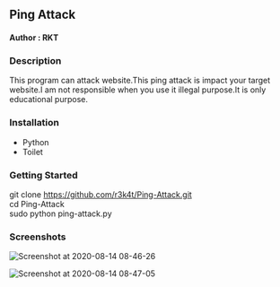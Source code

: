 <h2> Ping Attack </h2>

<h4> Author : RKT </h4>

### Description ###

This program can attack website.This ping attack is impact your target website.I am not responsible when you use it illegal purpose.It is only educational purpose.

### Installation ###

<ul>
<li>Python</li>
<li>Toilet</li>
</ul>


### Getting Started ###

 git clone https://github.com/r3k4t/Ping-Attack.git
<br>
 cd Ping-Attack
<br>
 sudo python ping-attack.py
<br>

### Screenshots ###

![Screenshot at 2020-08-14 08-46-26](https://user-images.githubusercontent.com/69615463/90210333-52009d80-de0b-11ea-91ba-51aa0c603cf7.png)
<br>

![Screenshot at 2020-08-14 08-47-05](https://user-images.githubusercontent.com/69615463/90210413-81170f00-de0b-11ea-856d-c7c4c47881bc.png)

